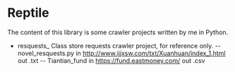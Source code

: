 # Reptile
The content of this library is some crawler projects written by me in Python.

- resquests_ Class store requests crawler project, for reference only.
-- novel_resquests.py in http://www.ijjxsw.com/txt/Xuanhuan/index_1.html out .txt
-- Tiantian_fund  in https://fund.eastmoney.com/ out .csv
